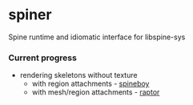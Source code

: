 # spiner
Spine runtime and idiomatic interface for libspine-sys

### Current progress 
 * rendering skeletons without texture
   * with region attachments - [spineboy](https://media.giphy.com/media/kv4wRrSh8Z9iC5iHvh/giphy.gif)
   * with mesh/region attachments - [raptor](https://media.giphy.com/media/ceaWpBp7wI15BoQDJg/giphy.gif)
